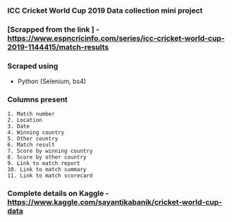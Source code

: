 
### ICC Cricket World Cup 2019 Data collection mini project

### [Scrapped from the link ] - https://www.espncricinfo.com/series/icc-cricket-world-cup-2019-1144415/match-results

### Scraped using 
- Python (Selenium, bs4)

### Columns present 
```
1. Match number
2. Location
3. Date
4. Winning country
5. Other country
6. Match result
7. Score by winning country
8. Score by other country
9. Link to match report
10. Link to match summary
11. Link to match scorecard

```
### Complete details on Kaggle - https://www.kaggle.com/sayantikabanik/cricket-world-cup-data
